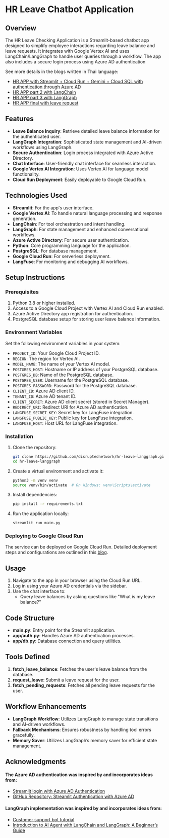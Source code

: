 # HR Leave Chatbot Application

## Overview

The HR Leave Checking Application is a Streamlit-based chatbot app designed to simplify employee interactions regarding leave balance and leave requests. It integrates with Google Vertex AI and uses LangChain/LangGraph to handle user queries through a workflow. The app also includes a secure login process using Azure AD authentication

See more details in the blogs written in Thai language:

- [HR APP with Streamlit + Cloud Run + Gemini + Cloud SQL with authentication through Azure AD](https://medium.com/google-cloud-thailand/hr-app-เช็ควันลาแบบลูกทุ่งจานด่วนโดยใช้-streamlit-ผ่าน-cloud-run-gemini-cloud-sql-และทำ-2fbce13ab119)
- [HR APP part 2 with LangChain](https://medium.com/google-cloud-thailand/hr-app-เช็ควันลาแบบลูกทุ่งจานด่วนภาค-2-langchain-3f800cfc2ab0)
- [HR APP part 3 with LangGraph](https://medium.com/google-cloud-thailand/hr-app-เช็ควันลาแบบลูกทุ่งจานด่วนภาค-3-langgraph-6d82aae163a6)
- [HR APP final with leave request](https://medium.com/@disruptednetwork/hr-app-เช็ควันลาแบบลูกทุ่งจานด่วนภาคจบ-gemini-langgraph-cloudsql-cloud-run-streamlit-ac4a6eb914d3)

## Features

- **Leave Balance Inquiry**: Retrieve detailed leave balance information for the authenticated user.
- **LangGraph Integration**: Sophisticated state management and AI-driven workflows using LangGraph.
- **Secure Authentication**: Login process integrated with Azure Active Directory.
- **Chat Interface**: User-friendly chat interface for seamless interaction.
- **Google Vertex AI Integration**: Uses Vertex AI for language model functionality.
- **Cloud Run Deployment**: Easily deployable to Google Cloud Run.

## Technologies Used

- **Streamlit**: For the app's user interface.
- **Google Vertex AI**: To handle natural language processing and response generation.
- **LangChain**: For tool orchestration and intent handling.
- **LangGraph**: For state management and enhanced conversational workflows.
- **Azure Active Directory**: For secure user authentication.
- **Python**: Core programming language for the application.
- **PostgreSQL**: For database management.
- **Google Cloud Run**: For serverless deployment.
- **LangFuse**: For monitoring and debugging AI workflows.

## Setup Instructions

### Prerequisites

1. Python 3.8 or higher installed.
2. Access to a Google Cloud Project with Vertex AI and Cloud Run enabled.
3. Azure Active Directory app registration for authentication.
4. PostgreSQL database setup for storing user leave balance information.

### Environment Variables

Set the following environment variables in your system:

- `PROJECT_ID`: Your Google Cloud Project ID.
- `REGION`: The region for Vertex AI.
- `MODEL_NAME`: The name of your Vertex AI model.
- `POSTGRES_HOST`: Hostname or IP address of your PostgreSQL database.
- `POSTGRES_DB`: Name of the PostgreSQL database.
- `POSTGRES_USER`: Username for the PostgreSQL database.
- `POSTGRES_PASSWORD`: Password for the PostgreSQL database.
- `CLIENT_ID`: Azure AD client ID.
- `TENANT_ID`: Azure AD tenant ID.
- `CLIENT_SECRET`: Azure AD client secret (stored in Secret Manager).
- `REDIRECT_URI`: Redirect URI for Azure AD authentication.
- `LANGFUSE_SECRET_KEY`: Secret key for LangFuse integration.
- `LANGFUSE_PUBLIC_KEY`: Public key for LangFuse integration.
- `LANGFUSE_HOST`: Host URL for LangFuse integration.

### Installation

1. Clone the repository:

   ```bash
   git clone https://github.com/disruptednetwork/hr-leave-langgraph.git
   cd hr-leave-langgraph
   ```

2. Create a virtual environment and activate it:

   ```bash
   python3 -m venv venv
   source venv/bin/activate  # On Windows: venv\Scripts\activate
   ```

3. Install dependencies:

   ```bash
   pip install -r requirements.txt
   ```

4. Run the application locally:

   ```bash
   streamlit run main.py
   ```

### Deploying to Google Cloud Run

The service can be deployed on Google Cloud Run. Detailed deployment steps and configurations are outlined in this [blog](https://medium.com/google-cloud-thailand/hr-app-เช็ควันลาแบบลูกทุ่งจานด่วนโดยใช้-streamlit-ผ่าน-cloud-run-gemini-cloud-sql-และทำ-2fbce13ab119).

## Usage

1. Navigate to the app in your browser using the Cloud Run URL.
2. Log in using your Azure AD credentials via the sidebar.
3. Use the chat interface to:
   - Query leave balances by asking questions like "What is my leave balance?"

## Code Structure

- **main.py**: Entry point for the Streamlit application.
- **app/auth.py**: Handles Azure AD authentication processes.
- **app/db.py**: Database connection and query utilities.

## Tools Defined

1. **fetch\_leave\_balance**: Fetches the user's leave balance from the database.
2. **request\_leave**: Submit a leave request for the user.
3. **fetch\_pending\_requests**: Fetches all pending leave requests for the user.

## Workflow Enhancements

- **LangGraph Workflow**: Utilizes LangGraph to manage state transitions and AI-driven workflows.
- **Fallback Mechanisms**: Ensures robustness by handling tool errors gracefully.
- **Memory Saver**: Utilizes LangGraph’s memory saver for efficient state management.

## Acknowledgments

#### The Azure AD authentication was inspired by and incorporates ideas from:
- [Streamlit login with Azure AD Authentication](https://medium.com/@prhmma/streamlit-login-with-azure-ad-authentication-66ebd1691858)
- [GitHub Repository: Streamlit Authentication with Azure AD](https://github.com/Prhmma/Streamlit_Azure_AD)

#### LangGraph implementation was inspired by and incorporates ideas from:
- [Customer support bot tutorial](https://langchain-ai.github.io/langgraph/tutorials/customer-support/customer-support/)
- [Introduction to AI Agent with LangChain and LangGraph: A Beginner’s Guide](https://medium.com/@cplog/building-tool-calling-conversational-ai-with-langchain-and-langgraph-a-beginners-guide-8d6986cc589e)
